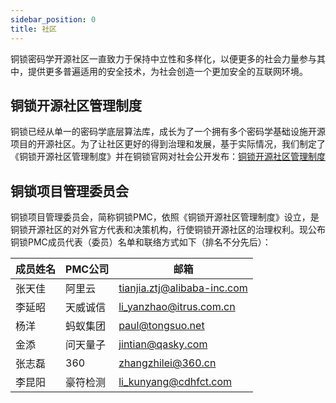 ```yaml
---
sidebar_position: 0
title: 社区
---
```


铜锁密码学开源社区一直致力于保持中立性和多样化，以便更多的社会力量参与其中，提供更多普遍适用的安全技术，为社会创造一个更加安全的互联网环境。

## 铜锁开源社区管理制度

铜锁已经从单一的密码学底层算法库，成长为了一个拥有多个密码学基础设施开源项目的开源社区。为了让社区更好的得到治理和发展，基于实际情况，我们制定了《铜锁开源社区管理制度》并在铜锁官网对社会公开发布：[铜锁开源社区管理制度](https://www.tongsuo.net/blog/2024/02/02/PMC)

## 铜锁项目管理委员会

铜锁项目管理委员会，简称铜锁PMC，依照《铜锁开源社区管理制度》设立，是铜锁开源社区的对外官方代表和决策机构，行使铜锁开源社区的治理权利。现公布铜锁PMC成员代表（委员）名单和联络方式如下（排名不分先后）：

| 成员姓名 | PMC公司 | 邮箱                          |
|------|-------|-----------------------------|
| 张天佳  | 阿里云   | tianjia.ztj@alibaba-inc.com |
| 李延昭  | 天威诚信  | li_yanzhao@itrus.com.cn     |
| 杨洋   | 蚂蚁集团  | paul@tongsuo.net            |
| 金添   | 问天量子  | jintian@qasky.com           |
| 张志磊  | 360   | zhangzhilei@360.cn          |
| 李昆阳  | 豪符检测  | li_kunyang@cdhfct.com       |
